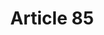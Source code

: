 ---
title: "Article 85"
draft: false
exceptions:
- info52a
memberstates:
- RO
score: 3
compensation:
- 
remarks: |
 


link: ""
---